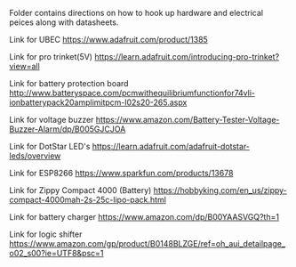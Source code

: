 Folder contains directions on how to hook up hardware and electrical peices along with datasheets.

Link for UBEC
https://www.adafruit.com/product/1385

Link for pro trinket(5V)
https://learn.adafruit.com/introducing-pro-trinket?view=all

Link for battery protection board
http://www.batteryspace.com/pcmwithequilibriumfunctionfor74vli-ionbatterypack20amplimitpcm-l02s20-265.aspx

Link for voltage buzzer
https://www.amazon.com/Battery-Tester-Voltage-Buzzer-Alarm/dp/B005GJCJOA

Link for DotStar LED's
https://learn.adafruit.com/adafruit-dotstar-leds/overview

Link for ESP8266
https://www.sparkfun.com/products/13678

Link for Zippy Compact 4000 (Battery)
https://hobbyking.com/en_us/zippy-compact-4000mah-2s-25c-lipo-pack.html

Link for battery charger
https://www.amazon.com/dp/B00YAASVGQ?th=1

Link for logic shifter
https://www.amazon.com/gp/product/B0148BLZGE/ref=oh_aui_detailpage_o02_s00?ie=UTF8&psc=1
